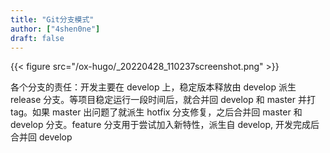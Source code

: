 ```yaml
---
title: "Git分支模式"
author: ["4shen0ne"]
draft: false
---
```


{{< figure src="/ox-hugo/_20220428_110237screenshot.png" >}}

各个分支的责任：开发主要在 develop 上，稳定版本释放由 develop 派生 release 分支。等项目稳定运行一段时间后，就合并回 develop 和 master 并打 tag。如果 master 出问题了就派生 hotfix 分支修复，之后合并回 master 和 develop 分支。feature 分支用于尝试加入新特性，派生自 develop, 开发完成后合并回 develop
